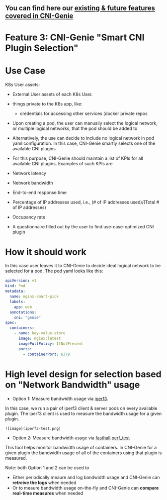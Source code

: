 ## You can find here our [existing & future features covered in CNI-Genie](../CNIGenieFeatureSet.md)

# Feature 3: CNI-Genie "Smart CNI Plugin Selection"

# Use Case

K8s User assets:
  - External User assets of each K8s User.
  - things private to the K8s app, like:
    - credentials for accessing other services (docker private repos

- Upon creating a pod, the user can manually select the logical network, or multiple logical networks, that the pod should be added to
-	Alternatively, the use can decide to include no logical network in pod yaml configuration. In this case, CNI-Genie smartly selects one of the available CNI plugins
-	For this purpose, CNI-Genie should maintain a list of KPIs for all available CNI plugins. Examples of such KPIs are
  - Network latency
  - Network bandwidth
  - End-to-end response time  
  - Percentage of IP addresses used, i.e., (# of IP addresses used)/(Total # of IP addresses)
  - Occupancy rate
  - A questionnaire filled out by the user to find use-case-optimized CNI plugin

# How it should work

In this case user leaves it to CNI-Genie to decide ideal logical network to be selected for a pod. The pod yaml looks like this:

```yaml
apiVersion: v1
kind: Pod
metadata:
  name: nginx-smart-pick
  labels:
    app: web
  annotations:
    cni: "genie"
spec:
  containers:
    - name: key-value-store
      image: nginx:latest
      imagePullPolicy: IfNotPresent
      ports:
        - containerPort: 6379
```

# High level design for selection based on "Network Bandwidth" usage
   
* Option 1: Measure bandwidth usage via [iperf3](https://iperf.fr/).

In this case, we run a pair of iperf3 client & server pods on every available plugin. The iperf3 client is used to measure the bandwidth usage for a given plugin. 
       
    ![image](iperf3-test.png)
       
* Option 2: Measure bandwidth usage via [fasthall perf_test](https://github.com/fasthall/container-network)

This tool helps monitor bandwidth usage of containers. In CNI-Genie for a given plugin the bandwidth usage of all of the containers using that plugin is measured.

Note: both Option 1 and 2 can be used to

 * Either periodically meaure and log bandwidth usage and CNI-Genie can **retreive the logs** when needed
 * Or to meaure bandwidth usage on-the-fly and CNI-Genie can **compare real-time measures** when needed
  

